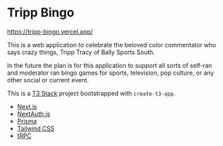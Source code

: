 # Tripp Bingo

https://tripp-bingo.vercel.app/

This is a web application to celebrate the beloved color commentator who says crazy things, Tripp Tracy of Bally Sports South. 

In the future the plan is for this application to support all sorts of self-ran and moderator ran bingo games for sports, television, pop culture, or any other social or current event.

This is a [T3 Stack](https://create.t3.gg/) project bootstrapped with `create-t3-app`. 

- [Next.js](https://nextjs.org)
- [NextAuth.js](https://next-auth.js.org)
- [Prisma](https://prisma.io)
- [Tailwind CSS](https://tailwindcss.com)
- [tRPC](https://trpc.io)
